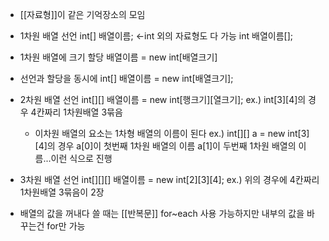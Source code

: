 - [[자료형]]이 같은 기억장소의 모임

- 1차원 배열 선언
	int\[] 배열이름;                  ←int 외의 자료형도 다 가능
	int 배열이름\[];

 - 1차원 배열에 크기 할당
	 배열이름 = new int\[배열크기]

- 선언과 할당을 동시에
	int\[] 배열이름 = new int\[배열크기];

- 2차원 배열 선언
	int\[]\[] 배열이름 = new int\[행크기]\[열크기];
	ex.) int\[3]\[4]의 경우 4칸짜리 1차원배열 3묶음
	- 이차원 배열의 요소는 1차형 배열의 이름이 된다
		ex.) int\[]\[] a = new int\[3]\[4]의 경우 a\[0]이 첫번째 1차원 배열의 이름
		a\[1]이 두번째 1차원 배열의 이름...이런 식으로 진행
- 3차원 배열 선언
	int\[]\[]\[] 배열이름 = new int\[2]\[3]\[4];
	ex.) 위의 경우에 4칸짜리 1차원배열 3묶음이 2장

- 배열의 값을 꺼내다 쓸 때는 [[반복문]]  for~each 사용 가능하지만
	내부의 값을 바꾸는건 for만 가능
